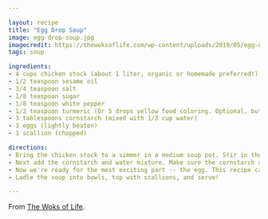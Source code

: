 ```yaml
---

layout: recipe
title: "Egg Drop Soup"
image: egg-drop-soup.jpg
imagecredit: https://thewoksoflife.com/wp-content/uploads/2019/05/egg-drop-soup-4.jpg
tags: soup

ingredients:
- 4 cups chicken stock (about 1 liter, organic or homemade preferred!)
- 1/2 teaspoon sesame oil
- 3/4 teaspoon salt
- 1/8 teaspoon sugar
- 1/8 teaspoon white pepper
- 1/2 teaspoon turmeric (Or 5 drops yellow food coloring. Optional, but if you want "the look...")
- 3 tablespoons cornstarch (mixed with 1/3 cup water)
- 3 eggs (lightly beaten)
- 1 scallion (chopped)

directions:
- Bring the chicken stock to a simmer in a medium soup pot. Stir in the sesame oil, salt, sugar, and white pepper. Add in the turmeric or 5 drops of yellow food coloring, if using. This will give the soup that rich restaurant-style yellow color, but it is optional. Taste the soup, and adjust the seasoning if needed.
- Next add the cornstarch and water mixture. Make sure the cornstarch and water is mixed well, as the cornstarch settles very quickly. Stir the soup continuously as you drizzle in the slurry, or you'll get clumps of cooked starch in your soup. Use more or less starch if you like a thicker or thinner soup. You can also add the starch in a couple small batches, let the soup simmer for a couple of minutes, then check to see if the consistency is to your liking.
- Now we're ready for the most exciting part -- the egg. This recipe calls for the egg to be lightly beaten, which results in both white and yellow egg swirls. The speed at which you stir the soup when adding the egg also determines whether you get large "egg flowers" or small egg flowers (i.e. swirly bits of egg). Use a ladle to stir the soup in a circular motion, and slowly drizzle in the egg until you have added it all.
- Ladle the soup into bowls, top with scallions, and serve!

---
```


From [The Woks of Life](https://thewoksoflife.com/egg-drop-soup/).
